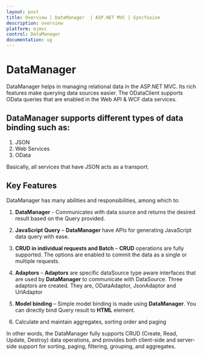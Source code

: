 ```yaml
---
layout: post
title: Overview | DataManager  | ASP.NET MVC | Syncfusion
description: overview 
platform: ejmvc
control: DataManager
documentation: ug
---
```


# DataManager

DataManager helps in managing relational data in the ASP.NET MVC. Its rich features make querying data sources easier. The ODataClient supports OData queries that are enabled in the Web API & WCF data services.

## DataManager supports different types of data binding such as:

1. JSON
2. Web Services
3. OData

Basically, all services that have JSON acts as a transport.

## Key Features

DataManager has many abilities and responsibilities, among which to:

1. **DataManager** - Communicates with data source and returns the desired result based on the Query provided.

2. **JavaScript Query** – **DataManager** have APIs for generating JavaScript data query with ease.

3. **CRUD in individual requests and Batch** – **CRUD** operations are fully supported. The options are enabled to commit the data as a single or multiple requests.

4. **Adaptors** – **Adaptors** are specific dataSource type aware interfaces that are used by **DataManager** to communicate with DataSource. Three adaptors are created. They are, ODataAdaptor, JsonAdaptor and UrlAdaptor

5. **Model binding** – Simple model binding is made using **DataManager**. You can directly bind Query result to **HTML** element.

6. Calculate and maintain aggregates, sorting order and paging

In other words, the DataManager fully supports CRUD (Create, Read, Update, Destroy) data operations, and provides both client-side and server-side support for sorting, paging, filtering, grouping, and aggregates.

